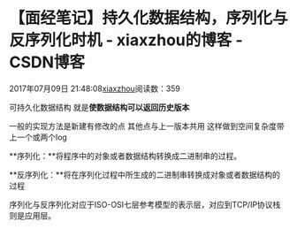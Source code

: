# 【面经笔记】持久化数据结构，序列化与反序列化时机 - xiaxzhou的博客 - CSDN博客





2017年07月09日 21:48:08[xiaxzhou](https://me.csdn.net/xiaxzhou)阅读数：359








可持久化数据结构 就是**使数据结构可以返回历史版本**

一般的实现方法是新建有修改的点 其他点与上一版本共用 这样做到空间复杂度带上一个或两个log

**序列化：**将程序中的对象或者数据结构转换成二进制串的过程。

**反序列化：**将在序列化过程中所生成的二进制串转换成对象或者数据结构的过程

序列化与反序列化对应于ISO-OSI七层参考模型的表示层，对应到TCP/IP协议栈则是应用层。



